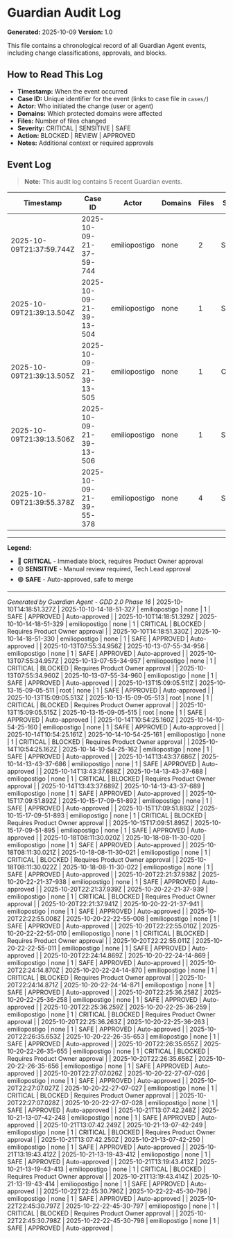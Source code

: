 # Guardian Audit Log

**Generated:** 2025-10-09
**Version:** 1.0

This file contains a chronological record of all Guardian Agent events, including change classifications, approvals, and blocks.

## How to Read This Log

- **Timestamp:** When the event occurred
- **Case ID:** Unique identifier for the event (links to case file in `cases/`)
- **Actor:** Who initiated the change (user or agent)
- **Domains:** Which protected domains were affected
- **Files:** Number of files changed
- **Severity:** CRITICAL | SENSITIVE | SAFE
- **Action:** BLOCKED | REVIEW | APPROVED
- **Notes:** Additional context or required approvals

## Event Log

> **Note:** This audit log contains 5 recent Guardian events.

| Timestamp | Case ID | Actor | Domains | Files | Severity | Action | Notes |
|-----------|---------|-------|---------|-------|----------|--------|-------|
| 2025-10-09T21:37:59.744Z | 2025-10-09-21-37-59-744 | emiliopostigo | none | 2 | SAFE | APPROVED | Auto-approved |
| 2025-10-09T21:39:13.504Z | 2025-10-09-21-39-13-504 | emiliopostigo | none | 1 | SAFE | APPROVED | Auto-approved |
| 2025-10-09T21:39:13.505Z | 2025-10-09-21-39-13-505 | emiliopostigo | none | 1 | CRITICAL | BLOCKED | Requires Product Owner approval |
| 2025-10-09T21:39:13.506Z | 2025-10-09-21-39-13-506 | emiliopostigo | none | 1 | SAFE | APPROVED | Auto-approved |
| 2025-10-09T21:39:55.378Z | 2025-10-09-21-39-55-378 | emiliopostigo | none | 4 | SAFE | APPROVED | Auto-approved |

---

**Legend:**

- 🔴 **CRITICAL** - Immediate block, requires Product Owner approval
- 🟡 **SENSITIVE** - Manual review required, Tech Lead approval
- 🟢 **SAFE** - Auto-approved, safe to merge

---

*Generated by Guardian Agent - GDD 2.0 Phase 16*
| 2025-10-10T14:18:51.327Z | 2025-10-10-14-18-51-327 | emiliopostigo | none | 1 | SAFE | APPROVED | Auto-approved |
| 2025-10-10T14:18:51.329Z | 2025-10-10-14-18-51-329 | emiliopostigo | none | 1 | CRITICAL | BLOCKED | Requires Product Owner approval |
| 2025-10-10T14:18:51.330Z | 2025-10-10-14-18-51-330 | emiliopostigo | none | 1 | SAFE | APPROVED | Auto-approved |
| 2025-10-13T07:55:34.956Z | 2025-10-13-07-55-34-956 | emiliopostigo | none | 1 | SAFE | APPROVED | Auto-approved |
| 2025-10-13T07:55:34.957Z | 2025-10-13-07-55-34-957 | emiliopostigo | none | 1 | CRITICAL | BLOCKED | Requires Product Owner approval |
| 2025-10-13T07:55:34.960Z | 2025-10-13-07-55-34-960 | emiliopostigo | none | 1 | SAFE | APPROVED | Auto-approved |
| 2025-10-13T15:09:05.511Z | 2025-10-13-15-09-05-511 | root | none | 1 | SAFE | APPROVED | Auto-approved |
| 2025-10-13T15:09:05.513Z | 2025-10-13-15-09-05-513 | root | none | 1 | CRITICAL | BLOCKED | Requires Product Owner approval |
| 2025-10-13T15:09:05.515Z | 2025-10-13-15-09-05-515 | root | none | 1 | SAFE | APPROVED | Auto-approved |
| 2025-10-14T10:54:25.160Z | 2025-10-14-10-54-25-160 | emiliopostigo | none | 1 | SAFE | APPROVED | Auto-approved |
| 2025-10-14T10:54:25.161Z | 2025-10-14-10-54-25-161 | emiliopostigo | none | 1 | CRITICAL | BLOCKED | Requires Product Owner approval |
| 2025-10-14T10:54:25.162Z | 2025-10-14-10-54-25-162 | emiliopostigo | none | 1 | SAFE | APPROVED | Auto-approved |
| 2025-10-14T13:43:37.686Z | 2025-10-14-13-43-37-686 | emiliopostigo | none | 1 | SAFE | APPROVED | Auto-approved |
| 2025-10-14T13:43:37.688Z | 2025-10-14-13-43-37-688 | emiliopostigo | none | 1 | CRITICAL | BLOCKED | Requires Product Owner approval |
| 2025-10-14T13:43:37.689Z | 2025-10-14-13-43-37-689 | emiliopostigo | none | 1 | SAFE | APPROVED | Auto-approved |
| 2025-10-15T17:09:51.892Z | 2025-10-15-17-09-51-892 | emiliopostigo | none | 1 | SAFE | APPROVED | Auto-approved |
| 2025-10-15T17:09:51.893Z | 2025-10-15-17-09-51-893 | emiliopostigo | none | 1 | CRITICAL | BLOCKED | Requires Product Owner approval |
| 2025-10-15T17:09:51.895Z | 2025-10-15-17-09-51-895 | emiliopostigo | none | 1 | SAFE | APPROVED | Auto-approved |
| 2025-10-18T08:11:30.020Z | 2025-10-18-08-11-30-020 | emiliopostigo | none | 1 | SAFE | APPROVED | Auto-approved |
| 2025-10-18T08:11:30.021Z | 2025-10-18-08-11-30-021 | emiliopostigo | none | 1 | CRITICAL | BLOCKED | Requires Product Owner approval |
| 2025-10-18T08:11:30.022Z | 2025-10-18-08-11-30-022 | emiliopostigo | none | 1 | SAFE | APPROVED | Auto-approved |
| 2025-10-20T22:21:37.938Z | 2025-10-20-22-21-37-938 | emiliopostigo | none | 1 | SAFE | APPROVED | Auto-approved |
| 2025-10-20T22:21:37.939Z | 2025-10-20-22-21-37-939 | emiliopostigo | none | 1 | CRITICAL | BLOCKED | Requires Product Owner approval |
| 2025-10-20T22:21:37.941Z | 2025-10-20-22-21-37-941 | emiliopostigo | none | 1 | SAFE | APPROVED | Auto-approved |
| 2025-10-20T22:22:55.008Z | 2025-10-20-22-22-55-008 | emiliopostigo | none | 1 | SAFE | APPROVED | Auto-approved |
| 2025-10-20T22:22:55.010Z | 2025-10-20-22-22-55-010 | emiliopostigo | none | 1 | CRITICAL | BLOCKED | Requires Product Owner approval |
| 2025-10-20T22:22:55.011Z | 2025-10-20-22-22-55-011 | emiliopostigo | none | 1 | SAFE | APPROVED | Auto-approved |
| 2025-10-20T22:24:14.869Z | 2025-10-20-22-24-14-869 | emiliopostigo | none | 1 | SAFE | APPROVED | Auto-approved |
| 2025-10-20T22:24:14.870Z | 2025-10-20-22-24-14-870 | emiliopostigo | none | 1 | CRITICAL | BLOCKED | Requires Product Owner approval |
| 2025-10-20T22:24:14.871Z | 2025-10-20-22-24-14-871 | emiliopostigo | none | 1 | SAFE | APPROVED | Auto-approved |
| 2025-10-20T22:25:36.258Z | 2025-10-20-22-25-36-258 | emiliopostigo | none | 1 | SAFE | APPROVED | Auto-approved |
| 2025-10-20T22:25:36.259Z | 2025-10-20-22-25-36-259 | emiliopostigo | none | 1 | CRITICAL | BLOCKED | Requires Product Owner approval |
| 2025-10-20T22:25:36.263Z | 2025-10-20-22-25-36-263 | emiliopostigo | none | 1 | SAFE | APPROVED | Auto-approved |
| 2025-10-20T22:26:35.653Z | 2025-10-20-22-26-35-653 | emiliopostigo | none | 1 | SAFE | APPROVED | Auto-approved |
| 2025-10-20T22:26:35.655Z | 2025-10-20-22-26-35-655 | emiliopostigo | none | 1 | CRITICAL | BLOCKED | Requires Product Owner approval |
| 2025-10-20T22:26:35.656Z | 2025-10-20-22-26-35-656 | emiliopostigo | none | 1 | SAFE | APPROVED | Auto-approved |
| 2025-10-20T22:27:07.026Z | 2025-10-20-22-27-07-026 | emiliopostigo | none | 1 | SAFE | APPROVED | Auto-approved |
| 2025-10-20T22:27:07.027Z | 2025-10-20-22-27-07-027 | emiliopostigo | none | 1 | CRITICAL | BLOCKED | Requires Product Owner approval |
| 2025-10-20T22:27:07.028Z | 2025-10-20-22-27-07-028 | emiliopostigo | none | 1 | SAFE | APPROVED | Auto-approved |
| 2025-10-21T13:07:42.248Z | 2025-10-21-13-07-42-248 | emiliopostigo | none | 1 | SAFE | APPROVED | Auto-approved |
| 2025-10-21T13:07:42.249Z | 2025-10-21-13-07-42-249 | emiliopostigo | none | 1 | CRITICAL | BLOCKED | Requires Product Owner approval |
| 2025-10-21T13:07:42.250Z | 2025-10-21-13-07-42-250 | emiliopostigo | none | 1 | SAFE | APPROVED | Auto-approved |
| 2025-10-21T13:19:43.412Z | 2025-10-21-13-19-43-412 | emiliopostigo | none | 1 | SAFE | APPROVED | Auto-approved |
| 2025-10-21T13:19:43.413Z | 2025-10-21-13-19-43-413 | emiliopostigo | none | 1 | CRITICAL | BLOCKED | Requires Product Owner approval |
| 2025-10-21T13:19:43.414Z | 2025-10-21-13-19-43-414 | emiliopostigo | none | 1 | SAFE | APPROVED | Auto-approved |
| 2025-10-22T22:45:30.796Z | 2025-10-22-22-45-30-796 | emiliopostigo | none | 1 | SAFE | APPROVED | Auto-approved |
| 2025-10-22T22:45:30.797Z | 2025-10-22-22-45-30-797 | emiliopostigo | none | 1 | CRITICAL | BLOCKED | Requires Product Owner approval |
| 2025-10-22T22:45:30.798Z | 2025-10-22-22-45-30-798 | emiliopostigo | none | 1 | SAFE | APPROVED | Auto-approved |
